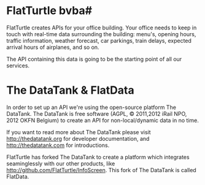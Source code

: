 # FlatTurtle bvba#

FlatTurtle creates APIs for your office building. Your office needs to keep in touch with real-time data surrounding the building: menu's, opening hours, traffic information, weather forecast, car parkings, train delays, expected arrival hours of airplanes, and so on.

The API containing this data is going to be the starting point of all our services.

# The DataTank & FlatData #

In order to set up an API we're using the open-source platform The DataTank. The DataTank is free software (AGPL, © 2011,2012 iRail NPO, 2012 OKFN Belgium) to create an API for non-local/dynamic data in no time.

If you want to read more about The DataTank please visit http://thedatatank.org for developer documentation, and http://thedatatank.com for introductions.

FlatTurtle has forked The DataTank to create a platform which integrates seaminglessly with our other products, like http://github.com/FlatTurtle/InfoScreen. This fork of The DataTank is called FlatData.


